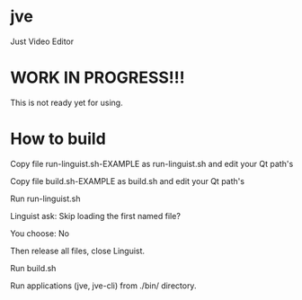 # jve
Just Video Editor

# WORK IN PROGRESS!!!
This is not ready yet for using.




# How to build
Copy file run-linguist.sh-EXAMPLE as run-linguist.sh and edit your Qt path's

Copy file build.sh-EXAMPLE as build.sh and edit your Qt path's

Run run-linguist.sh

Linguist ask: Skip loading the first named file?

You choose: No

Then release all files, close Linguist.

Run build.sh

Run applications (jve, jve-cli) from ./bin/ directory.
